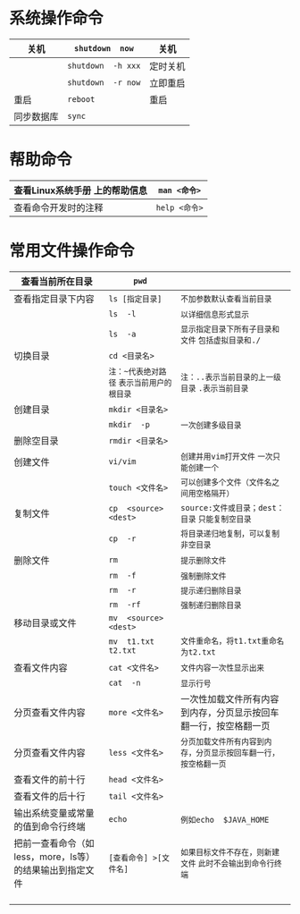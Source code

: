 # 系统操作命令

| 关机       | `shutdown  now`    | 关机     |
| ---------- | ------------------ | -------- |
|            | `shutdown  -h xxx` | 定时关机 |
|            | `shutdown  -r now` | 立即重启 |
| 重启       | `reboot`           | 重启     |
| 同步数据库 | `sync`             |          |

 

# 帮助命令

| 查看Linux系统手册  上的帮助信息 | `man <命令>`  |
| ------------------------------- | ------------- |
| 查看命令开发时的注释            | `help <命令>` |

 

# 常用文件操作命令

| 查看当前所在目录                                           | `pwd`                                       | ` `                                                          |
| ---------------------------------------------------------- | ------------------------------------------- | ------------------------------------------------------------ |
| 查看指定目录下内容                                         | `ls [指定目录]`                             | `不加参数默认查看当前目录`                                   |
|                                                            | `ls  -l`                                    | `以详细信息形式显示`                                         |
|                                                            | `ls  -a`                                    | `显示指定目录下所有子目录和文件`  `包括虚拟目录和./`         |
| 切换目录                                                   | `cd <目录名>`                               | ` `                                                          |
|                                                            | `注：~代表绝对路径`  `表示当前用户的根目录` | `注：..表示当前目录的上一级目录`  `.表示当前目录`            |
| 创建目录                                                   | `mkdir <目录名>`                            | ` `                                                          |
|                                                            | `mkdir  -p`                                 | `一次创建多级目录`                                           |
| 删除空目录                                                 | `rmdir <目录名>`                            | ` `                                                          |
| 创建文件                                                   | `vi/vim`                                    | `创建并用vim打开文件`  `一次只能创建一个`                    |
|                                                            | `touch <文件名>`                            | `可以创建多个文件（文件名之间用空格隔开）`                   |
| 复制文件                                                   | `cp  <source> <dest>`                       | `source:文件或目录；dest：目录`  `只能复制空目录`            |
|                                                            | `cp  -r`                                    | `将目录递归地复制，可以复制非空目录`                         |
| 删除文件                                                   | `rm`                                        | `提示删除文件`                                               |
|                                                            | `rm  -f`                                    | `强制删除文件`                                               |
|                                                            | `rm  -r`                                    | `提示递归删除目录`                                           |
|                                                            | `rm  -rf`                                   | `强制递归删除目录`                                           |
| 移动目录或文件                                             | `mv  <source> <dest>`                       | ` `                                                          |
|                                                            | `mv  t1.txt t2.txt`                         | `文件重命名，将t1.txt重命名为t2.txt`                         |
| 查看文件内容                                               | `cat <文件名>`                              | `文件内容一次性显示出来`                                     |
|                                                            | `cat  -n`                                   | `显示行号`                                                   |
| 分页查看文件内容                                           | `more <文件名>`                             | 一次性加载文件所有内容到内存，分页显示按回车翻一行，按空格翻一页 |
| 分页查看文件内容                                           | `less <文件名>`                             | `分页加载文件所有内容到内存，分页显示按回车翻一行，按空格翻一页` |
| 查看文件的前十行                                           | `head <文件名>`                             | ` `                                                          |
| 查看文件的后十行                                           | `tail <文件名>`                             | ` `                                                          |
| 输出系统变量或常量  的值到命令行终端                       | `echo`                                      | `例如echo  $JAVA_HOME`                                       |
| 把前一查看命令（如less，more，ls等）  的结果输出到指定文件 | `[查看命令] >[文件名]`                      | `如果目标文件不存在，则新建文件`  `此时不会输出到命令行终端` |
|                                                            | ` `                                         | ` `                                                          |